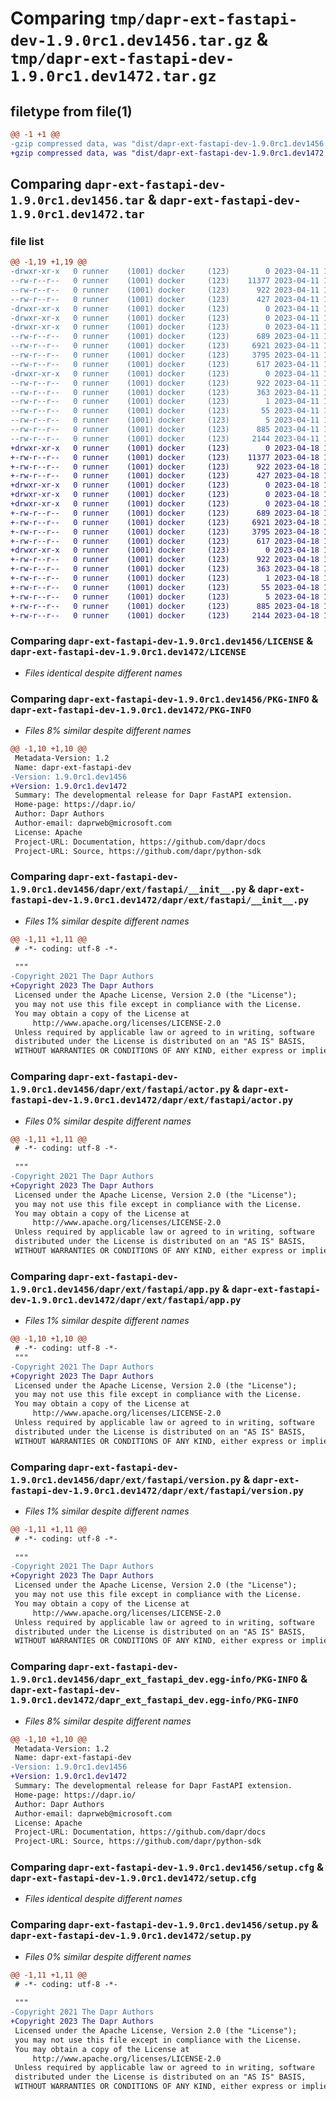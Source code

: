 # Comparing `tmp/dapr-ext-fastapi-dev-1.9.0rc1.dev1456.tar.gz` & `tmp/dapr-ext-fastapi-dev-1.9.0rc1.dev1472.tar.gz`

## filetype from file(1)

```diff
@@ -1 +1 @@
-gzip compressed data, was "dist/dapr-ext-fastapi-dev-1.9.0rc1.dev1456.tar", last modified: Tue Apr 11 18:06:02 2023, max compression
+gzip compressed data, was "dist/dapr-ext-fastapi-dev-1.9.0rc1.dev1472.tar", last modified: Tue Apr 18 17:05:16 2023, max compression
```

## Comparing `dapr-ext-fastapi-dev-1.9.0rc1.dev1456.tar` & `dapr-ext-fastapi-dev-1.9.0rc1.dev1472.tar`

### file list

```diff
@@ -1,19 +1,19 @@
-drwxr-xr-x   0 runner    (1001) docker     (123)        0 2023-04-11 18:06:02.000000 dapr-ext-fastapi-dev-1.9.0rc1.dev1456/
--rw-r--r--   0 runner    (1001) docker     (123)    11377 2023-04-11 18:05:37.000000 dapr-ext-fastapi-dev-1.9.0rc1.dev1456/LICENSE
--rw-r--r--   0 runner    (1001) docker     (123)      922 2023-04-11 18:06:02.000000 dapr-ext-fastapi-dev-1.9.0rc1.dev1456/PKG-INFO
--rw-r--r--   0 runner    (1001) docker     (123)      427 2023-04-11 18:05:37.000000 dapr-ext-fastapi-dev-1.9.0rc1.dev1456/README.rst
-drwxr-xr-x   0 runner    (1001) docker     (123)        0 2023-04-11 18:06:02.000000 dapr-ext-fastapi-dev-1.9.0rc1.dev1456/dapr/
-drwxr-xr-x   0 runner    (1001) docker     (123)        0 2023-04-11 18:06:02.000000 dapr-ext-fastapi-dev-1.9.0rc1.dev1456/dapr/ext/
-drwxr-xr-x   0 runner    (1001) docker     (123)        0 2023-04-11 18:06:02.000000 dapr-ext-fastapi-dev-1.9.0rc1.dev1456/dapr/ext/fastapi/
--rw-r--r--   0 runner    (1001) docker     (123)      689 2023-04-11 18:05:37.000000 dapr-ext-fastapi-dev-1.9.0rc1.dev1456/dapr/ext/fastapi/__init__.py
--rw-r--r--   0 runner    (1001) docker     (123)     6921 2023-04-11 18:05:37.000000 dapr-ext-fastapi-dev-1.9.0rc1.dev1456/dapr/ext/fastapi/actor.py
--rw-r--r--   0 runner    (1001) docker     (123)     3795 2023-04-11 18:05:37.000000 dapr-ext-fastapi-dev-1.9.0rc1.dev1456/dapr/ext/fastapi/app.py
--rw-r--r--   0 runner    (1001) docker     (123)      617 2023-04-11 18:05:37.000000 dapr-ext-fastapi-dev-1.9.0rc1.dev1456/dapr/ext/fastapi/version.py
-drwxr-xr-x   0 runner    (1001) docker     (123)        0 2023-04-11 18:06:02.000000 dapr-ext-fastapi-dev-1.9.0rc1.dev1456/dapr_ext_fastapi_dev.egg-info/
--rw-r--r--   0 runner    (1001) docker     (123)      922 2023-04-11 18:06:02.000000 dapr-ext-fastapi-dev-1.9.0rc1.dev1456/dapr_ext_fastapi_dev.egg-info/PKG-INFO
--rw-r--r--   0 runner    (1001) docker     (123)      363 2023-04-11 18:06:02.000000 dapr-ext-fastapi-dev-1.9.0rc1.dev1456/dapr_ext_fastapi_dev.egg-info/SOURCES.txt
--rw-r--r--   0 runner    (1001) docker     (123)        1 2023-04-11 18:06:02.000000 dapr-ext-fastapi-dev-1.9.0rc1.dev1456/dapr_ext_fastapi_dev.egg-info/dependency_links.txt
--rw-r--r--   0 runner    (1001) docker     (123)       55 2023-04-11 18:06:02.000000 dapr-ext-fastapi-dev-1.9.0rc1.dev1456/dapr_ext_fastapi_dev.egg-info/requires.txt
--rw-r--r--   0 runner    (1001) docker     (123)        5 2023-04-11 18:06:02.000000 dapr-ext-fastapi-dev-1.9.0rc1.dev1456/dapr_ext_fastapi_dev.egg-info/top_level.txt
--rw-r--r--   0 runner    (1001) docker     (123)      885 2023-04-11 18:06:02.000000 dapr-ext-fastapi-dev-1.9.0rc1.dev1456/setup.cfg
--rw-r--r--   0 runner    (1001) docker     (123)     2144 2023-04-11 18:05:37.000000 dapr-ext-fastapi-dev-1.9.0rc1.dev1456/setup.py
+drwxr-xr-x   0 runner    (1001) docker     (123)        0 2023-04-18 17:05:16.000000 dapr-ext-fastapi-dev-1.9.0rc1.dev1472/
+-rw-r--r--   0 runner    (1001) docker     (123)    11377 2023-04-18 17:04:51.000000 dapr-ext-fastapi-dev-1.9.0rc1.dev1472/LICENSE
+-rw-r--r--   0 runner    (1001) docker     (123)      922 2023-04-18 17:05:16.000000 dapr-ext-fastapi-dev-1.9.0rc1.dev1472/PKG-INFO
+-rw-r--r--   0 runner    (1001) docker     (123)      427 2023-04-18 17:04:51.000000 dapr-ext-fastapi-dev-1.9.0rc1.dev1472/README.rst
+drwxr-xr-x   0 runner    (1001) docker     (123)        0 2023-04-18 17:05:16.000000 dapr-ext-fastapi-dev-1.9.0rc1.dev1472/dapr/
+drwxr-xr-x   0 runner    (1001) docker     (123)        0 2023-04-18 17:05:16.000000 dapr-ext-fastapi-dev-1.9.0rc1.dev1472/dapr/ext/
+drwxr-xr-x   0 runner    (1001) docker     (123)        0 2023-04-18 17:05:16.000000 dapr-ext-fastapi-dev-1.9.0rc1.dev1472/dapr/ext/fastapi/
+-rw-r--r--   0 runner    (1001) docker     (123)      689 2023-04-18 17:04:51.000000 dapr-ext-fastapi-dev-1.9.0rc1.dev1472/dapr/ext/fastapi/__init__.py
+-rw-r--r--   0 runner    (1001) docker     (123)     6921 2023-04-18 17:04:51.000000 dapr-ext-fastapi-dev-1.9.0rc1.dev1472/dapr/ext/fastapi/actor.py
+-rw-r--r--   0 runner    (1001) docker     (123)     3795 2023-04-18 17:04:51.000000 dapr-ext-fastapi-dev-1.9.0rc1.dev1472/dapr/ext/fastapi/app.py
+-rw-r--r--   0 runner    (1001) docker     (123)      617 2023-04-18 17:04:51.000000 dapr-ext-fastapi-dev-1.9.0rc1.dev1472/dapr/ext/fastapi/version.py
+drwxr-xr-x   0 runner    (1001) docker     (123)        0 2023-04-18 17:05:16.000000 dapr-ext-fastapi-dev-1.9.0rc1.dev1472/dapr_ext_fastapi_dev.egg-info/
+-rw-r--r--   0 runner    (1001) docker     (123)      922 2023-04-18 17:05:16.000000 dapr-ext-fastapi-dev-1.9.0rc1.dev1472/dapr_ext_fastapi_dev.egg-info/PKG-INFO
+-rw-r--r--   0 runner    (1001) docker     (123)      363 2023-04-18 17:05:16.000000 dapr-ext-fastapi-dev-1.9.0rc1.dev1472/dapr_ext_fastapi_dev.egg-info/SOURCES.txt
+-rw-r--r--   0 runner    (1001) docker     (123)        1 2023-04-18 17:05:16.000000 dapr-ext-fastapi-dev-1.9.0rc1.dev1472/dapr_ext_fastapi_dev.egg-info/dependency_links.txt
+-rw-r--r--   0 runner    (1001) docker     (123)       55 2023-04-18 17:05:16.000000 dapr-ext-fastapi-dev-1.9.0rc1.dev1472/dapr_ext_fastapi_dev.egg-info/requires.txt
+-rw-r--r--   0 runner    (1001) docker     (123)        5 2023-04-18 17:05:16.000000 dapr-ext-fastapi-dev-1.9.0rc1.dev1472/dapr_ext_fastapi_dev.egg-info/top_level.txt
+-rw-r--r--   0 runner    (1001) docker     (123)      885 2023-04-18 17:05:16.000000 dapr-ext-fastapi-dev-1.9.0rc1.dev1472/setup.cfg
+-rw-r--r--   0 runner    (1001) docker     (123)     2144 2023-04-18 17:04:51.000000 dapr-ext-fastapi-dev-1.9.0rc1.dev1472/setup.py
```

### Comparing `dapr-ext-fastapi-dev-1.9.0rc1.dev1456/LICENSE` & `dapr-ext-fastapi-dev-1.9.0rc1.dev1472/LICENSE`

 * *Files identical despite different names*

### Comparing `dapr-ext-fastapi-dev-1.9.0rc1.dev1456/PKG-INFO` & `dapr-ext-fastapi-dev-1.9.0rc1.dev1472/PKG-INFO`

 * *Files 8% similar despite different names*

```diff
@@ -1,10 +1,10 @@
 Metadata-Version: 1.2
 Name: dapr-ext-fastapi-dev
-Version: 1.9.0rc1.dev1456
+Version: 1.9.0rc1.dev1472
 Summary: The developmental release for Dapr FastAPI extension.
 Home-page: https://dapr.io/
 Author: Dapr Authors
 Author-email: daprweb@microsoft.com
 License: Apache
 Project-URL: Documentation, https://github.com/dapr/docs
 Project-URL: Source, https://github.com/dapr/python-sdk
```

### Comparing `dapr-ext-fastapi-dev-1.9.0rc1.dev1456/dapr/ext/fastapi/__init__.py` & `dapr-ext-fastapi-dev-1.9.0rc1.dev1472/dapr/ext/fastapi/__init__.py`

 * *Files 1% similar despite different names*

```diff
@@ -1,11 +1,11 @@
 # -*- coding: utf-8 -*-
 
 """
-Copyright 2021 The Dapr Authors
+Copyright 2023 The Dapr Authors
 Licensed under the Apache License, Version 2.0 (the "License");
 you may not use this file except in compliance with the License.
 You may obtain a copy of the License at
     http://www.apache.org/licenses/LICENSE-2.0
 Unless required by applicable law or agreed to in writing, software
 distributed under the License is distributed on an "AS IS" BASIS,
 WITHOUT WARRANTIES OR CONDITIONS OF ANY KIND, either express or implied.
```

### Comparing `dapr-ext-fastapi-dev-1.9.0rc1.dev1456/dapr/ext/fastapi/actor.py` & `dapr-ext-fastapi-dev-1.9.0rc1.dev1472/dapr/ext/fastapi/actor.py`

 * *Files 0% similar despite different names*

```diff
@@ -1,11 +1,11 @@
 # -*- coding: utf-8 -*-
 
 """
-Copyright 2021 The Dapr Authors
+Copyright 2023 The Dapr Authors
 Licensed under the Apache License, Version 2.0 (the "License");
 you may not use this file except in compliance with the License.
 You may obtain a copy of the License at
     http://www.apache.org/licenses/LICENSE-2.0
 Unless required by applicable law or agreed to in writing, software
 distributed under the License is distributed on an "AS IS" BASIS,
 WITHOUT WARRANTIES OR CONDITIONS OF ANY KIND, either express or implied.
```

### Comparing `dapr-ext-fastapi-dev-1.9.0rc1.dev1456/dapr/ext/fastapi/app.py` & `dapr-ext-fastapi-dev-1.9.0rc1.dev1472/dapr/ext/fastapi/app.py`

 * *Files 1% similar despite different names*

```diff
@@ -1,10 +1,10 @@
 # -*- coding: utf-8 -*-
 """
-Copyright 2021 The Dapr Authors
+Copyright 2023 The Dapr Authors
 Licensed under the Apache License, Version 2.0 (the "License");
 you may not use this file except in compliance with the License.
 You may obtain a copy of the License at
     http://www.apache.org/licenses/LICENSE-2.0
 Unless required by applicable law or agreed to in writing, software
 distributed under the License is distributed on an "AS IS" BASIS,
 WITHOUT WARRANTIES OR CONDITIONS OF ANY KIND, either express or implied.
```

### Comparing `dapr-ext-fastapi-dev-1.9.0rc1.dev1456/dapr/ext/fastapi/version.py` & `dapr-ext-fastapi-dev-1.9.0rc1.dev1472/dapr/ext/fastapi/version.py`

 * *Files 1% similar despite different names*

```diff
@@ -1,11 +1,11 @@
 # -*- coding: utf-8 -*-
 
 """
-Copyright 2021 The Dapr Authors
+Copyright 2023 The Dapr Authors
 Licensed under the Apache License, Version 2.0 (the "License");
 you may not use this file except in compliance with the License.
 You may obtain a copy of the License at
     http://www.apache.org/licenses/LICENSE-2.0
 Unless required by applicable law or agreed to in writing, software
 distributed under the License is distributed on an "AS IS" BASIS,
 WITHOUT WARRANTIES OR CONDITIONS OF ANY KIND, either express or implied.
```

### Comparing `dapr-ext-fastapi-dev-1.9.0rc1.dev1456/dapr_ext_fastapi_dev.egg-info/PKG-INFO` & `dapr-ext-fastapi-dev-1.9.0rc1.dev1472/dapr_ext_fastapi_dev.egg-info/PKG-INFO`

 * *Files 8% similar despite different names*

```diff
@@ -1,10 +1,10 @@
 Metadata-Version: 1.2
 Name: dapr-ext-fastapi-dev
-Version: 1.9.0rc1.dev1456
+Version: 1.9.0rc1.dev1472
 Summary: The developmental release for Dapr FastAPI extension.
 Home-page: https://dapr.io/
 Author: Dapr Authors
 Author-email: daprweb@microsoft.com
 License: Apache
 Project-URL: Documentation, https://github.com/dapr/docs
 Project-URL: Source, https://github.com/dapr/python-sdk
```

### Comparing `dapr-ext-fastapi-dev-1.9.0rc1.dev1456/setup.cfg` & `dapr-ext-fastapi-dev-1.9.0rc1.dev1472/setup.cfg`

 * *Files identical despite different names*

### Comparing `dapr-ext-fastapi-dev-1.9.0rc1.dev1456/setup.py` & `dapr-ext-fastapi-dev-1.9.0rc1.dev1472/setup.py`

 * *Files 0% similar despite different names*

```diff
@@ -1,11 +1,11 @@
 # -*- coding: utf-8 -*-
 
 """
-Copyright 2021 The Dapr Authors
+Copyright 2023 The Dapr Authors
 Licensed under the Apache License, Version 2.0 (the "License");
 you may not use this file except in compliance with the License.
 You may obtain a copy of the License at
     http://www.apache.org/licenses/LICENSE-2.0
 Unless required by applicable law or agreed to in writing, software
 distributed under the License is distributed on an "AS IS" BASIS,
 WITHOUT WARRANTIES OR CONDITIONS OF ANY KIND, either express or implied.
```


